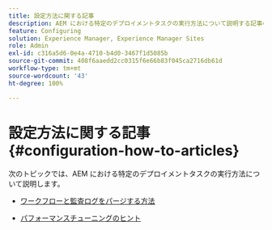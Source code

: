```yaml
---
title: 設定方法に関する記事
description: AEM における特定のデプロイメントタスクの実行方法について説明する記事のリストです。
feature: Configuring
solution: Experience Manager, Experience Manager Sites
role: Admin
exl-id: c316a5d6-0e4a-4710-b4d0-3467f1d5085b
source-git-commit: 408f6aaedd2cc0315f6e66b83f045ca2716db61d
workflow-type: tm+mt
source-wordcount: '43'
ht-degree: 100%

---
```


# 設定方法に関する記事{#configuration-how-to-articles}

次のトピックでは、AEM における特定のデプロイメントタスクの実行方法について説明します。

<!--
* [How to Use the Log Viewer](https://helpx.adobe.com/experience-manager/kb/logsviewer.html)
-->

* [ワークフローと監査ログをパージする方法](https://experienceleague.adobe.com/ja/docs/experience-cloud-kcs/kbarticles/ka-24590)

* [パフォーマンスチューニングのヒント](/help/sites-deploying/configuring-performance.md)

<!--
* [How to Remove Features From the Welcome Screen](/help/sites-developing/customizing-the-welcome-console.md)

* [How to Turn Off the Location Tracker Feature](https://helpx.adobe.com/experience-manager/kb/turn-off-geolocation.html)
-->
